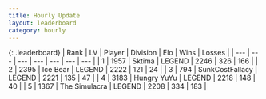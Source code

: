 ```yaml
---
title: Hourly Update
layout: leaderboard
category: hourly
---
```


{: .leaderboard}
| Rank | LV | Player | Division | Elo | Wins | Losses |
| --- | --- | --- | --- | --- | --- | --- |
| <span data-change="0">1</span> | 1957 | <span title="ID: 353063">Sktima</span> | LEGEND | <span data-change="0">2246</span> | <span data-change="0">326</span> | <span data-change="0">166</span> |
| <span data-change="0">2</span> | 2395 | <span title="ID: 417840">Ice Bear</span> | LEGEND | <span data-change="0">2222</span> | <span data-change="0">121</span> | <span data-change="0">24</span> |
| <span data-change="0">3</span> | 794 | <span title="ID: 402846">SunkCostFallacy</span> | LEGEND | <span data-change="9">2221</span> | <span data-change="4">135</span> | <span data-change="1">47</span> |
| <span data-change="1">4</span> | 3183 | <span title="ID: 164871">Hungry YuYu</span> | LEGEND | <span data-change="24">2218</span> | <span data-change="3">148</span> | <span data-change="0">40</span> |
| <span data-change="-1">5</span> | 1367 | <span title="ID: 366840">The Simulacra</span> | LEGEND | <span data-change="6">2208</span> | <span data-change="1">334</span> | <span data-change="0">183</span> |